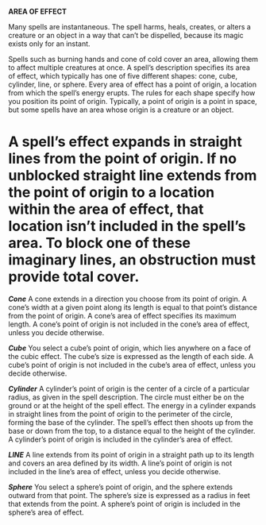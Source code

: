 __**AREA OF EFFECT**__

Many spells are instantaneous. The spell harms, heals, creates, or alters a creature or an object in a way that can’t be dispelled, because its magic exists only for an instant.

Spells such as burning hands and cone of cold cover an area, allowing them to affect multiple creatures at once. A spell’s description specifies its area of effect, which typically has one of five different shapes: cone, cube, cylinder, line, or sphere. Every area of effect has a point of origin, a location from which the spell’s energy erupts. The rules for each shape specify how you position its point of origin. Typically, a point of origin is a point in space, but some spells have an area whose origin is a creature or an object.

A spell’s effect expands in straight lines from the point of origin. If no unblocked straight line extends from the point of origin to a location within the area of effect, that location isn’t included in the spell’s area. To block one of these imaginary lines, an obstruction must provide total cover.
===

***Cone***
A cone extends in a direction you choose from its point of origin. A cone’s width at a given point along its length is equal to that point’s distance from the point of origin. A cone’s area of effect specifies its maximum length. A cone’s point of origin is not included in the cone’s area of effect, unless you decide otherwise.

***Cube***
You select a cube’s point of origin, which lies anywhere on a face of the cubic effect. The cube’s size is expressed as the length of each side. A cube’s point of origin is not included in the cube’s area of effect, unless you decide otherwise.

***Cylinder***
A cylinder’s point of origin is the center of a circle of a particular radius, as given in the spell description. The circle must either be on the ground or at the height of the spell effect. The energy in a cylinder expands in straight lines from the point of origin to the perimeter of the circle, forming the base of the cylinder. The spell’s effect then shoots up from the base or down from the top, to a distance equal to the height of the cylinder. A cylinder’s point of origin is included in the cylinder’s area of effect.

***LINE***
A line extends from its point of origin in a straight path up to its length and covers an area defined by its width. A line’s point of origin is not included in the line’s area of effect, unless you decide otherwise.

***Sphere***
You select a sphere’s point of origin, and the sphere extends outward from that point. The sphere’s size is expressed as a radius in feet that extends from the point. A sphere’s point of origin is included in the sphere’s area of effect.